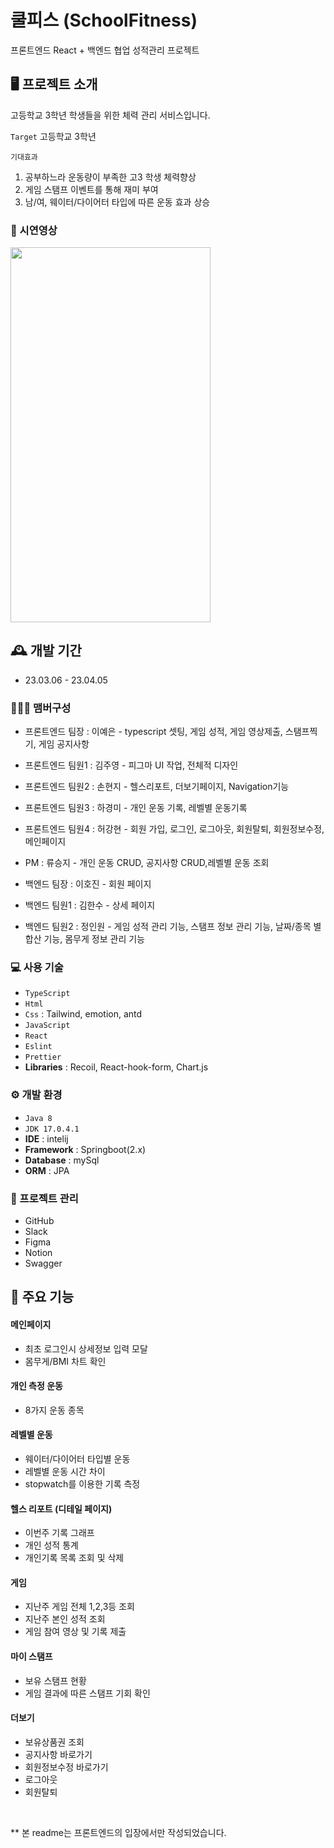 # 쿨피스 (SchoolFitness) 

프론트엔드 React + 백엔드 협업 성적관리 프로젝트

## 🖥️ 프로젝트 소개
고등학교 3학년 학생들을 위한 체력 관리 서비스입니다.

`Target` 
고등학교 3학년

`기대효과`
1. 공부하느라 운동량이 부족한 고3 학생 체력향상
2. 게임 스탬프 이벤트를 통해 재미 부여
3. 남/여, 웨이터/다이어터 타입에 따른 운동 효과 상승

### 🎥 시연영상

<img src="https://user-images.githubusercontent.com/118712262/230034352-bab04111-2620-4c8f-b6a5-adbbdaa3601b.mp4" width="320" height="600"/>

## 🕰️ 개발 기간

- 23.03.06 - 23.04.05

### 🧑‍🤝‍🧑 맴버구성

- 프론트엔드 팀장 : 이예은 - typescript 셋팅, 게임 성적, 게임 영상제출, 스탬프찍기, 게임 공지사항
- 프론트엔드 팀원1 : 김주영 - 피그마 UI 작업, 전체적 디자인 
- 프론트엔드 팀원2 : 손현지 - 헬스리포트, 더보기페이지, Navigation기능
- 프론트엔드 팀원3 : 하경미 - 개인 운동 기록, 레벨별 운동기록 
- 프론트엔드 팀원4 : 허강현 - 회원 가입, 로그인, 로그아웃, 회원탈퇴, 회원정보수정, 메인페이지 

- PM : 류승지 - 개인 운동 CRUD, 공지사항 CRUD,레벨별 운동 조회
- 백엔드 팀장 : 이호진 - 회원 페이지
- 백엔드 팀원1 : 김한수 - 상세 페이지
- 백엔드 팀원2 : 정인원 - 게임 성적 관리 기능, 스탬프 정보 관리 기능, 날짜/종목 별 합산 기능, 몸무게 정보 관리 기능

### 💻 사용 기술

- `TypeScript`
- `Html`
- `Css` : Tailwind, emotion, antd 
- `JavaScript`
- `React`
- `Eslint`
- `Prettier`
- **Libraries** : Recoil, React-hook-form, Chart.js

### ⚙️ 개발 환경
 
- `Java 8`
- `JDK 17.0.4.1`
- **IDE** : intelij
- **Framework** : Springboot(2.x)
- **Database** : mySql
- **ORM** : JPA

### 📅 프로젝트 관리

- GitHub
- Slack
- Figma
- Notion
- Swagger

## 📌 주요 기능

#### 메인페이지

- 최초 로그인시 상세정보 입력 모달
- 몸무게/BMI 차트 확인

#### 개인 측정 운동

- 8가지 운동 종목 

#### 레벨별 운동

- 웨이터/다이어터 타입별 운동 
- 레벨별 운동 시간 차이
- stopwatch를 이용한 기록 측정

#### 헬스 리포트 (디테일 페이지)

- 이번주 기록 그래프
- 개인 성적 통계
- 개인기록 목록 조회 및 삭제

#### 게임

- 지난주 게임 전체 1,2,3등 조회
- 지난주 본인 성적 조회
- 게임 참여 영상 및 기록 제출

#### 마이 스탬프

- 보유 스탬프 현황
- 게임 결과에 따른 스탬프 기회 확인

#### 더보기
- 보유상품권 조회
- 공지사항 바로가기
- 회원정보수정 바로가기
- 로그아웃
- 회원탈퇴

<br/>

** 본 readme는 프론트엔드의 입장에서만 작성되었습니다. 
